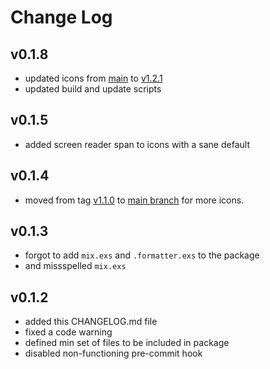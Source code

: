 # Change Log

## v0.1.8
* updated icons from [main](https://github.com/themesberg/flowbite-icons) to [v1.2.1](https://github.com/themesberg/flowbite-icons/tree/v1.2.1)
* updated build and update scripts

## v0.1.5
* added screen reader span to icons with a sane default

## v0.1.4
* moved from tag [v1.1.0](https://github.com/themesberg/flowbite-icons/tree/v1.1.0) to [main branch](https://github.com/themesberg/flowbite-icons) for more icons.

## v0.1.3
* forgot to add `mix.exs` and `.formatter.exs` to the package
* and missspelled `mix.exs`

## v0.1.2
* added this CHANGELOG.md file
* fixed a code warning
* defined min set of files to be included in package
* disabled non-functioning pre-commit hook


